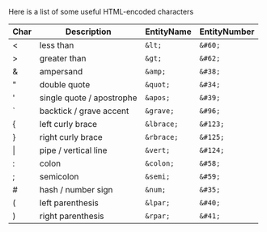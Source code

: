 Here is a list of some useful HTML-encoded characters

| **Char** | **Description** | **EntityName** | **EntityNumber** |
| ----- | ------------ | --------- | ------- |
| < | less than | `&lt;` | `&#60;` |
| > | greater than | `&gt;` | `&#62;` |
| & | ampersand | `&amp;` | `&#38;` |
| " | double quote | `&quot;` | `&#34;` |
| ' | single quote / apostrophe | `&apos;` | `&#39;` |
| \` | backtick / grave accent | `&grave;` | `&#96;` |
| { | left curly brace | `&lbrace;` | `&#123;` |
| } | right curly brace | `&rbrace;` | `&#125;` |
| \| | pipe / vertical line | `&vert;` | `&#124;` |
| : | colon | `&colon;` | `&#58;` |
| ; | semicolon | `&semi;` | `&#59;` |
| # | hash / number sign | `&num;` | `&#35;` |
| ( | left parenthesis | `&lpar;` | `&#40;` |
| ) | right parenthesis | `&rpar;` | `&#41;` |
